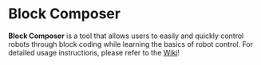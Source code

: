 # Block Composer
**Block Composer** is a tool that allows users to easily and quickly control robots through block coding while learning the basics of robot control.
For detailed usage instructions, please refer to the [Wiki](https://github.com/RobomationLAB/BlockComposer-Blocks_EN/wiki)!
